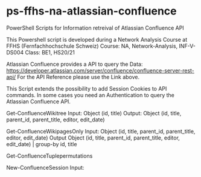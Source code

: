 # ps-ffhs-na-atlassian-confluence
PowerShell Scripts for Information retreival of Atlassian Confluence API

This Powershell script is developed during a Network Analysis Course at FFHS (Fernfachhochschule Schweiz)
Course: NA, Network-Analysis, INF-V-DS004
Class: BE1, HS20/21

Atlassian Confluence provides a API to query the Data: https://developer.atlassian.com/server/confluence/confluence-server-rest-api/
For the API Reference please use the Link above.

This Script extends the possibility to add Session Cookies to API commands. In some cases you need an Authentication to query the Atlassian Confluence API.




Get-ConfluenceWikitree
Input: Object (id, title)
Output: Object (id, title, parent_id, parent_title, editor, edit_date)

Get-ConfluenceWikipagesOnly
Input: Object (id, title, parent_id, parent_title, editor, edit_date)
Output Object (id, title, parent_id, parent_title, editor, edit_date) | group-by id, title


Get-ConfluenceTuplepermutations

New-ConfluenceSession
Input: 